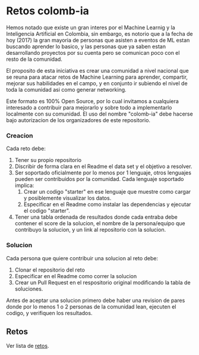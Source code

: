 # Retos colomb-ia
Hemos notado que existe un gran interes por el Machine Learnig y la Inteligencia Artificial en Colombia, sin embargo, es notorio que a la fecha de hoy (2017) la gran mayoria de personas que asisten a eventos de ML estan buscando aprender lo basico, y las personas que ya saben estan desarrollando proyectos por su cuenta pero se comunican poco con el resto de la comunidad.

El proposito de esta iniciativa es crear una comunidad a nivel nacional que se reuna para atacar retos de Machine Learning para aprender, compartir, mejorar sus habilidades en el campo, y en conjunto ir subiendo el nivel de toda la comunidad asi como generar networking.

Este formato es 100% Open Source, por lo cual invitamos a cualquiera interesado a contribuir para mejorarlo y sobre todo a implementarlo localmente con su comunidad. El uso del nombre "colomb-ia" debe hacerse bajo autorizacion de los organizadores de este repositorio.

### Creacion
Cada reto debe:
1. Tener su propio repositorio
1. Discribir de forma clara en el Readme el data set y el objetivo a resolver.
1. Ser soportado oficialmente por lo menos por 1 lenguaje, otros lenguajes pueden ser contribuidos por la comunidad. Cada lenguaje soportado implica:
    1. Crear un codigo "starter" en ese lenguaje que muestre como cargar y posiblemente visualizar los datos.
    1. Especificar en el Readme como instalar las dependencias y ejecutar el codigo "starter".
1. Tener una tabla ordenada de resultados donde cada entraba debe contener el score de la solucion, el nombre de la persona/equipo que contribuyo la solucion, y un link al repositorio con la solucion.
  
### Solucion
Cada persona que quiere contribuir una solucion al reto debe:
1. Clonar el repositorio del reto
2. Especificar en el Readme como correr la solucion
3. Crear un Pull Request en el respositorio original modificando la tabla de soluciones.

Antes de aceptar una solucion primero debe haber una revision de pares donde por lo menos 1 o 2 personas de la comunidad lean, ejecuten el codigo, y verifiquen los resultados.

## Retos
Ver lista de [retos](https://github.com/colomb-ia/retos).
